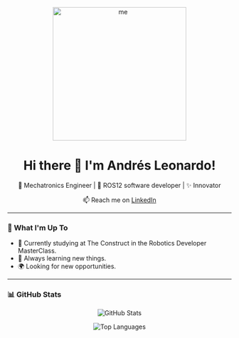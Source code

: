 <p align="center">
  <img src="me.jpg" width="300" alt="me">
</p>

<h1 align="center">Hi there 👋 I'm Andrés Leonardo!</h1>

<p align="center">
  🚀 Mechatronics Engineer | 🧠 ROS12 software developer | ✨ Innovator
</p>

<p align="center">
  📫 Reach me on <a href="www.linkedin.com/in/andrés-leonardo/">LinkedIn</a>
</p>

---

### 🌟 What I'm Up To

- 🔭 Currently studying at The Construct in the Robotics Developer MasterClass.
- 🌱 Always learning new things.
- 🌍 Looking for new opportunities.

---

### 📊 GitHub Stats

<p align="center">
  <img src="https://github-readme-stats.vercel.app/api?username=Andy-Leo10&show_icons=true&theme=dark&rank_icon=github" alt="GitHub Stats">
</p>

<p align="center">
  <img src="https://github-readme-stats.vercel.app/api/top-langs/?username=Andy-Leo10&layout=donut&theme=dark" alt="Top Languages">
</p>

<!--
**Andy-Leo10/Andy-Leo10** is a ✨ _special_ ✨ repository because its `README.md` (this file) appears on your GitHub profile.

Here are some ideas to get you started:

- 🔭 I’m currently working on ...
- 🌱 I’m currently learning ...
- 👯 I’m looking to collaborate on ...
- 🤔 I’m looking for help with ...
- 💬 Ask me about ...
- 📫 How to reach me: ...
- 😄 Pronouns: ...
- ⚡ Fun fact: ...
-->
